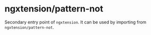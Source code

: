 # ngxtension/pattern-not

Secondary entry point of `ngxtension`. It can be used by importing from `ngxtension/pattern-not`.
